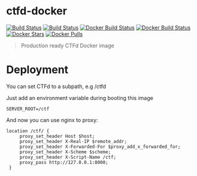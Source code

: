 # ctfd-docker

[![Build Status](https://travis-ci.org/toolisticon/ctfd-docker.svg?branch=master)](https://travis-ci.org/toolisticon/ctfd-docker)
[![Build Status](https://jenkins.holisticon.de/buildStatus/icon?job=toolisticon/ctfd-docker/master)](https://jenkins.holisticon.de/blue/organizations/jenkins/toolisticon%2Fctfd-docker/branches/)
[![Docker Build Status](https://img.shields.io/docker/build/toolisticon/ctf.svg)](https://hub.docker.com/r/toolisticon/ctf/)
[![Docker Build Status](https://img.shields.io/docker/build/toolisticon/ctf.svg)](https://hub.docker.com/r/toolisticon/ctf/)
[![Docker Stars](https://img.shields.io/docker/stars/toolisticon/ctf.svg)](https://hub.docker.com/r/toolisticon/ctf/)
[![Docker Pulls](https://img.shields.io/docker/pulls/toolisticon/ctf.svg)](https://hub.docker.com/r/toolisticon/ctf/)

> Production ready CTFd Docker image

# Deployment

You can set CTFd to a subpath, e.g /ctfd

Just add an environment variable during booting this image
```
SERVER_ROOT=/ctf
```

And now you can use nginx to proxy:

```
location /ctf/ {
     proxy_set_header Host $host;
     proxy_set_header X-Real-IP $remote_addr;
     proxy_set_header X-Forwarded-For $proxy_add_x_forwarded_for;
     proxy_set_header X-Scheme $scheme;
     proxy_set_header X-Script-Name /ctf;
     proxy_pass http://127.0.0.1:8000;
 }
 ```
